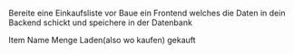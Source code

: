 Bereite eine Einkaufsliste vor
Baue ein Frontend welches die Daten in dein Backend schickt und speichere in der Datenbank

Item
Name
Menge
Laden(also wo kaufen)
gekauft